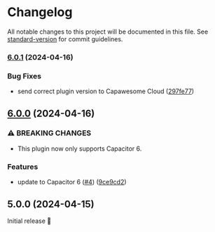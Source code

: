 # Changelog

All notable changes to this project will be documented in this file. See [standard-version](https://github.com/conventional-changelog/standard-version) for commit guidelines.

### [6.0.1](https://github.com/capawesome-team/capacitor-plugins/compare/v6.0.0...v6.0.1) (2024-04-16)


### Bug Fixes

* send correct plugin version to Capawesome Cloud ([297fe77](https://github.com/capawesome-team/capacitor-plugins/commit/297fe7769c2924c43ddfbf32756c73694ce61f27))

## [6.0.0](https://github.com/capawesome-team/capacitor-plugins/compare/v5.0.0...v6.0.0) (2024-04-16)


### ⚠ BREAKING CHANGES

* This plugin now only supports Capacitor 6.

### Features

* update to Capacitor 6 ([#4](https://github.com/capawesome-team/capacitor-plugins/issues/4)) ([9ce9cd2](https://github.com/capawesome-team/capacitor-plugins/commit/9ce9cd24bc0a6c688621750d1f8a97e2a52e5827))

## 5.0.0 (2024-04-15)

Initial release 🎉
